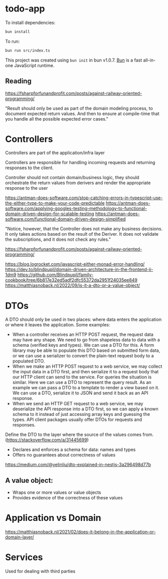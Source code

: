 # todo-app

To install dependencies:

```bash
bun install
```

To run:

```bash
bun run src/index.ts
```

This project was created using `bun init` in bun v1.0.7. [Bun](https://bun.sh) is a fast all-in-one JavaScript runtime.

## Reading

https://fsharpforfunandprofit.com/posts/against-railway-oriented-programming/

"Result should only be used as part of the domain modeling process, to document expected return values. And then to ensure at compile-time that you handle all the possible expected error cases."

# Controllers

Controllers are part of the application/infra layer

Controllers are responsible for handling incoming requests and returning responses to the client.

Controller should not contain domain/business logic, they should orchestrate the return values from derivers and render the appropriate response to the user

https://antman-does-software.com/stop-catching-errors-in-typescript-use-the-either-type-to-make-your-code-predictable
https://antman-does-software.com/applying-googles-testing-methodology-to-functional-domain-driven-design-for-scalable-testing
https://antman-does-software.com/functional-domain-driven-design-simplified

"Notice, however, that the Controller does not make any business decisions. It only takes actions based on the result of the Deriver. It does not validate the subscriptions, and it does not check any rules."

https://fsharpforfunandprofit.com/posts/against-railway-oriented-programming/

https://blog.logrocket.com/javascript-either-monad-error-handling/
https://dev.to/blindpupil/domain-driven-architecture-in-the-frontend-ii-1dm9
https://github.com/Blindpupil/family-cookbook/tree/6b817e32ed5adf2dfc55372da2951f24035ee849
https://matthiasnoback.nl/2022/09/is-it-a-dto-or-a-value-object/

# DTOs

A DTO should only be used in two places: where data enters the application or where it leaves the application. Some examples:

- When a controller receives an HTTP POST request, the request data may have any shape. We need to go from shapeless data to data with a schema (verified keys and types). We can use a DTO for this. A form library may be able to populate this DTO based on submitted form data, or we can use a serializer to convert the plain-text request body to a populated DTO.
- When we make an HTTP POST request to a web service, we may collect the input data in a DTO first, and then serialize it to a request body that our HTTP client can send to the service.
  For queries the situation is similar. Here we can use a DTO to represent the query result. As an example we can pass a DTO to a template to render a view based on it. We can use a DTO, serialize it to JSON and send it back as an API response.
- When we send an HTTP GET request to a web service, we may deserialize the API response into a DTO first, so we can apply a known schema to it instead of just accessing array keys and guessing the types. API client packages usually offer DTOs for requests and responses.

Define the DTO to the layer where the source of the values comes from. (https://stackoverflow.com/a/31445699)

- Declares and enforces a schema for data: names and types
- Offers no guarantees about correctness of values

https://medium.com/@yelinliu/dto-explained-in-nestjs-3a296498d77b

## A value object:

- Wraps one or more values or value objects
- Provides evidence of the correctness of these values

# Application vs Domain

https://matthiasnoback.nl/2021/02/does-it-belong-in-the-application-or-domain-layer/

# Services

Used for dealing with third parties
